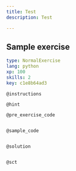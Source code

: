 ```yaml
---
title: Test
description: Test

---
```

## Sample exercise

```yaml
type: NormalExercise
lang: python
xp: 100
skills: 2
key: c1e8b64ad3
```


`@instructions`

`@hint`

`@pre_exercise_code`
```{python}

```

`@sample_code`
```{python}

```

`@solution`
```{python}

```

`@sct`
```{python}

```
